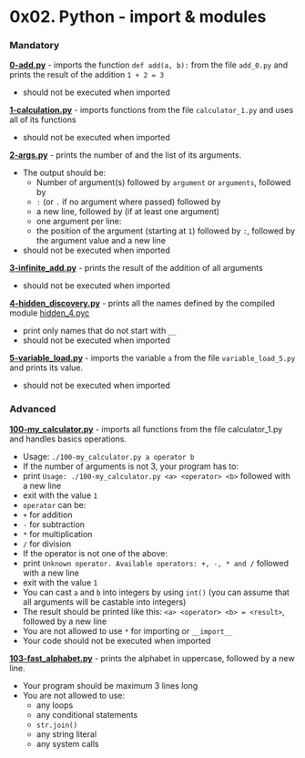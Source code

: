 # 0x02. Python - import & modules

### Mandatory
**[0-add.py](0-add.py)** - imports the function `def add(a, b):` from the file `add_0.py` and prints the result of the addition `1 + 2 = 3`
  * should not be executed when imported

**[1-calculation.py](1-calculation.py)** - imports functions from the file `calculator_1.py` and uses all of its functions
  * should not be executed when imported

**[2-args.py](2-args.py)** - prints the number of and the list of its arguments.
  * The output should be:
    * Number of argument(s) followed by `argument` or `arguments`, followed by
    * `:` (or `.` if no argument where passed) followed by
    * a new line, followed by (if at least one argument)
    * one argument per line:
     * the position of the argument (starting at `1`) followed by `:`, followed by the argument value and a new line
  * should not be executed when imported

**[3-infinite_add.py](3-infinite_add.py)** - prints the result of the addition of all arguments
  * should not be executed when imported

**[4-hidden_discovery.py](4-hidden_discovery.py)** - prints all the names defined by the compiled module [hidden_4.pyc](https://github.com/holbertonschool/0x02.py/raw/master/hidden_4.pyc)
  * print only names that do not start with `__`
  * should not be executed when imported

**[5-variable_load.py](5-variable_load.py)** - imports the variable `a` from the file `variable_load_5.py` and prints its value.
  * should not be executed when imported

### Advanced
**[100-my_calculator.py](100-my_calculator.py)** - imports all functions from the file calculator_1.py and handles basics operations.
- Usage: `./100-my_calculator.py a operator b`
 - If the number of arguments is not 3, your program has to:
  - print `Usage: ./100-my_calculator.py <a> <operator> <b>` followed with a new line
  - exit with the value `1`
 - `operator` can be:
  - `+` for addition
  - `-` for subtraction
  - `*` for multiplication
  - `/` for division
 - If the operator is not one of the above:
  - print `Unknown operator. Available operators: +, -, * and /` followed with a new line
  - exit with the value `1`
 - You can cast `a` and `b` into integers by using `int()` (you can assume that all arguments will be castable into integers)
 - The result should be printed like this: `<a> <operator> <b> = <result>`, followed by a new line
- You are not allowed to use `*` for importing or `__import__`
- Your code should not be executed when imported


**[103-fast_alphabet.py](103-fast_alphabet.py)** - prints the alphabet in uppercase, followed by a new line.
- Your program should be maximum 3 lines long
- You are not allowed to use:
  - any loops
  - any conditional statements
  - `str.join()`
  - any string literal
  - any system calls
